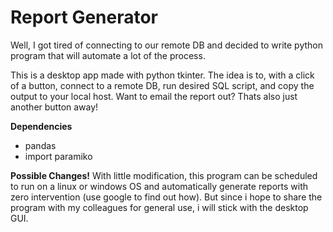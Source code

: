 # Report Generator

Well, I got tired of connecting to our remote DB and decided to write python program that will automate a lot of the process. 

This is a desktop app made with python tkinter. The idea is to, with a click of a button, connect to a remote DB, run desired SQL script, and copy the output to your local host. Want to email the report out? Thats also just another button away!

**Dependencies**
- pandas
- import paramiko


**Possible Changes!**
With little modification, this program can be scheduled to run on a linux or windows OS and automatically generate reports with zero intervention (use google to find out how). But since i hope to share the program with my colleagues for general use, i will stick with the desktop GUI.
